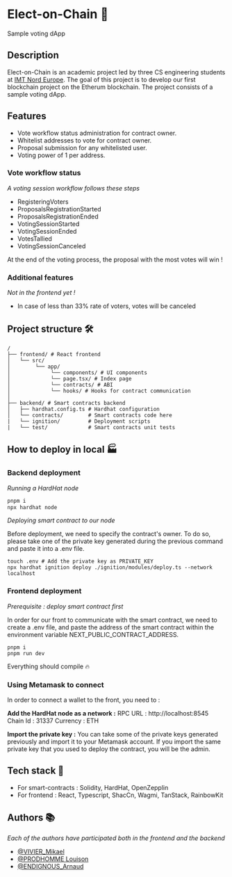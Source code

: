 # Elect-on-Chain 🌠
Sample voting dApp

## Description 
Elect-on-Chain is an academic project led by three CS engineering students at [IMT Nord Europe](https://imt-nord-europe.fr). 
The goal of this project is to develop our first blockchain project on the Etherum blockchain. The project consists of a sample voting dApp.

## Features 
+ Vote workflow status administration for contract owner.
+ Whitelist addresses to vote for contract owner.
+ Proposal submission for any whitelisted user.
+ Voting power of 1 per address.

### Vote workflow status
*A voting session workflow follows these steps*
+ RegisteringVoters
+ ProposalsRegistrationStarted
+ ProposalsRegistrationEnded
+ VotingSessionStarted
+ VotingSessionEnded
+ VotesTallied
+ VotingSessionCanceled

At the end of the voting process, the proposal with the most votes will win !

### Additional features
*Not in the frontend yet !*
+ In case of less than 33% rate of voters, votes will be canceled


## Project structure 🛠️
```
/
├── frontend/ # React frontend
│   └── src/
│        └── app/
│             └── components/ # UI components
│             └── page.tsx/ # Index page
│             └── contracts/ # ABI
│             └── hooks/ # Hooks for contract communication
│
├── backend/ # Smart contracts backend
│   ├── hardhat.config.ts # Hardhat configuration
│   └── contracts/        # Smart contracts code here
|   └── ignition/         # Deployment scripts
|   └── test/             # Smart contracts unit tests

```

## How to deploy in local 🏭

### Backend deployment
*Running a HardHat node*

```bash
pnpm i
npx hardhat node
```
*Deploying smart contract to our node*

Before deployment, we need to specify the contract's owner. To do so, please take one of the private key generated during the previous command and paste it into a .env file.

```
touch .env # Add the private key as PRIVATE_KEY
npx hardhat ignition deploy ./ignition/modules/deploy.ts --network localhost
```

### Frontend deployment
*Prerequisite : deploy smart contract first*

In order for our front to communicate with the smart contract, we need to create a .env file, and paste the address of the smart contract within the environment variable NEXT_PUBLIC_CONTRACT_ADDRESS.

```
pnpm i
pnpm run dev
```
Everything should compile 🔥

### Using Metamask to connect
In order to connect a wallet to the front, you need to :

 **Add the HardHat node as a network :**
 RPC URL : http://localhost:8545
 Chain Id : 31337
 Currency : ETH

**Import the private key :**
You can take some of the private keys generated previously and import it to your Metamask account.
If you import the same private key that you used to deploy the contract, you will be the admin.



## Tech stack 🤖
+ For smart-contracts : Solidity, HardHat, OpenZepplin
+ For frontend : React, Typescript, ShacCn, Wagmi, TanStack, RainbowKit

## Authors 📚
*Each of the authors have participated both in the frontend and the backend*
- [@VIVIER_Mikael](https://github.com/mikaelvivier)
- [@PRODHOMME Louison](https://github.com/louizoom)
- [@ENDIGNOUS_Arnaud](https://github.com/Piryth)
